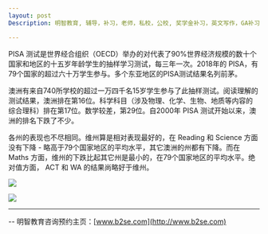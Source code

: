 ```yaml
---
layout: post
Description: 明智教育, 辅导，补习，老师，私校，公校, 奖学金补习，英文写作，GA补习辅导，大学选择，工作规划，从业规划，天才儿童是浮云，澳洲学生挫折教育，儿童空间推理，空间理解能力， 自我观对学习成绩的影响，ATAR 成绩，学校排名局限性，介绍 比较, 澳洲 墨尔本，Scholarship Tutoring, General Ability, Numerical Reasoning, Verbal Reasoning Tutoring, Writing, Universities Selection, Career Education, Career Advisors, Guidance, Melbourne Private Schools, Selective Schools, Writing tutoring, Interviews tutoring, Resume Writing, Spatial skills, Failures help gifted children，Critical and creative thinking involves reasoning, using and analysing evidence, and applying knowledge to find creative solutions to complex problems；Verbal Reasoning, Decision Making, Quantitative Reasoning, Abstract Reasoning, Situational Judgement, self-concept and school results, school marks, gender differences in STEM subjects, cognitive load theory

---
```



PISA 测试是世界经合组织（OECD）举办的对代表了90%世界经济规模的数十个国家和地区的十五岁年龄学生的抽样学习测试，每三年一次。2018年的 PISA，有79个国家的超过六十万学生参与。多个东亚地区的PISA测试结果名列前茅。

澳洲有来自740所学校的超过一万四千名15岁学生参与了此抽样测试。阅读理解的测试结果，澳洲排在第16位。科学科目（涉及物理、化学、生物、地质等内容的综合理科）排在第17位。数学较差，第29位。自2000年 PISA 测试开始以来，澳洲的排名下跌了不少。

各州的表现也不尽相同。维州算是相对表现最好的，在 Reading 和 Science 方面没有下降 - 略高于79个国家地区的平均水平，其它澳洲的州都有下降。而在 Maths 方面，维州的下跌比起其它州是最小的，在79个国家地区的平均水平。绝对值方面， ACT 和 WA 的结果尚略好于维州。

![](https://multitools.newscdn.com.au/multitools/slider/content/1575341228113/NED-826-Reading-literacy-high-and-low-performers-by-state_RoOZsoZ8.jpg)

![](https://multitools.newscdn.com.au/multitools/slider/content/1575341468386/NED-826-Mathematical-literacy-Performers-by-state_AcF-kVNN.jpg)


--------
-- 明智教育咨询预约主页：[www.b2se.com](http://www.b2se.com)

